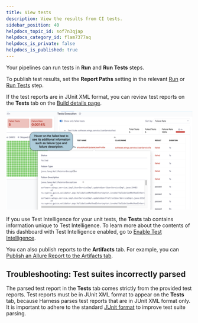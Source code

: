 ```yaml
---
title: View tests
description: View the results from CI tests.
sidebar_position: 40
helpdocs_topic_id: sof7n3qjap
helpdocs_category_id: flam7377aq
helpdocs_is_private: false
helpdocs_is_published: true
---
```


Your pipelines can run tests in **Run** and **Run Tests** steps.

To publish test results, set the **Report Paths** setting in the relevant [Run](../run-ci-scripts/run-step-settings.md) or [Run Tests](./configure-run-tests-step-settings.md) step.

If the test reports are in JUnit XML format, you can review test reports on the **Tests** tab on the [Build details page](../viewing-builds.md).

![](./static/viewing-tests-533.png)

If you use Test Intelligence for your unit tests, the **Tests** tab contains information unique to Test Intelligence. To learn more about the contents of this dashboard with Test Intelligence enabled, go to [Enable Test Intelligence](./set-up-test-intelligence.md).

You can also publish reports to the **Artifacts** tab. For example, you can [Publish an Allure Report to the Artifacts tab](/tutorials/ci-pipelines/test/allure-report).

## Troubleshooting: Test suites incorrectly parsed

The parsed test report in the **Tests** tab comes strictly from the provided test reports. Test reports must be in JUnit XML format to appear on the **Tests** tab, because Harness parses test reports that are in JUnit XML format only. It is important to adhere to the standard [JUnit format](https://llg.cubic.org/docs/junit/) to improve test suite parsing.
